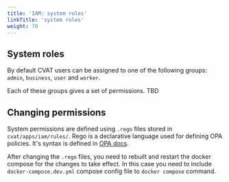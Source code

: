 ```yaml
---
title: 'IAM: system roles'
linkTitle: 'system roles'
weight: 70
---
```


<!--lint disable heading-style-->

## System roles

By default CVAT users can be assigned to one of the following groups: `admin`, `business`, `user` and `worker`.

Each of these groups gives a set of permissions.
TBD

## Changing permissions

System permissions are defined using `.rego` files stored in `cvat/apps/iam/rules/`.
Rego is a declarative language used for defining OPA policies.
It's syntax is defined in [OPA docs](https://www.openpolicyagent.org/docs/latest/policy-language/).

After changing the `.rego` files, you need to rebuilt and restart the docker compose for the changes to take effect.
In this case you need to include `docker-compose.dev.yml` compose config file to `docker compose` command.
